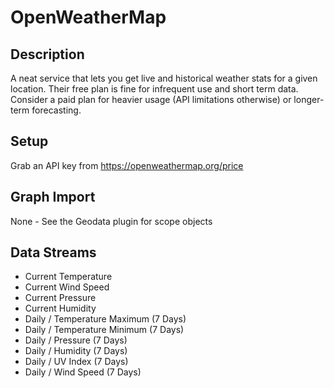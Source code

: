 # OpenWeatherMap

## Description
A neat service that lets you get live and historical weather stats for a given location.
Their free plan is fine for infrequent use and short term data.
Consider a paid plan for heavier usage (API limitations otherwise) or longer-term forecasting.

## Setup
Grab an API key from https://openweathermap.org/price

## Graph Import
None - See the Geodata plugin for scope objects

## Data Streams
 * Current Temperature
 * Current Wind Speed
 * Current Pressure
 * Current Humidity
 * Daily / Temperature Maximum (7 Days)
 * Daily / Temperature Minimum (7 Days)
 * Daily / Pressure (7 Days)
 * Daily / Humidity (7 Days)
 * Daily / UV Index (7 Days)
 * Daily / Wind Speed (7 Days)
